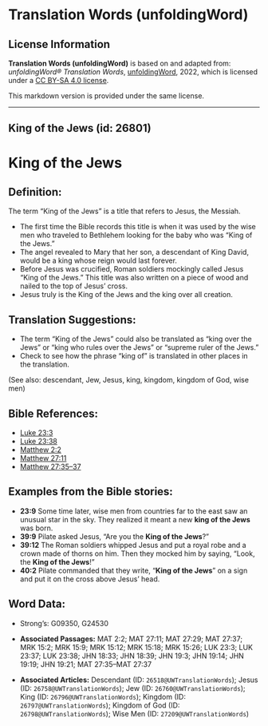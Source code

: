 # Translation Words (unfoldingWord)

## License Information

**Translation Words (unfoldingWord)** is based on and adapted from: _unfoldingWord® Translation Words_, [unfoldingWord](https://unfoldingword.org/utw), 2022, which is licensed under a [CC BY-SA 4.0 license](https://creativecommons.org/licenses/by-sa/4.0/legalcode.en).

This markdown version is provided under the same license.



--------------------------------

## King of the Jews (id: 26801)

King of the Jews
================

Definition:
-----------

The term “King of the Jews” is a title that refers to Jesus, the Messiah.

* The first time the Bible records this title is when it was used by the wise men who traveled to Bethlehem looking for the baby who was “King of the Jews.”
* The angel revealed to Mary that her son, a descendant of King David, would be a king whose reign would last forever.
* Before Jesus was crucified, Roman soldiers mockingly called Jesus “King of the Jews.” This title was also written on a piece of wood and nailed to the top of Jesus’ cross.
* Jesus truly is the King of the Jews and the king over all creation.

Translation Suggestions:
------------------------

* The term “King of the Jews” could also be translated as “king over the Jews” or “king who rules over the Jews” or “supreme ruler of the Jews.”
* Check to see how the phrase “king of” is translated in other places in the translation.

(See also: descendant, Jew, Jesus, king, kingdom, kingdom of God, wise men)

Bible References:
-----------------

* [Luke 23:3](https://ref.ly/Luke23:3)
* [Luke 23:38](https://ref.ly/Luke23:38)
* [Matthew 2:2](https://ref.ly/Matt2:2)
* [Matthew 27:11](https://ref.ly/Matt27:11)
* [Matthew 27:35–37](https://ref.ly/Matt27:35-Matt27:37)

Examples from the Bible stories:
--------------------------------

* **23:9** Some time later, wise men from countries far to the east saw an unusual star in the sky. They realized it meant a new **king of the Jews** was born.
* **39:9** Pilate asked Jesus, “Are you the **King of the Jews**?”
* **39:12** The Roman soldiers whipped Jesus and put a royal robe and a crown made of thorns on him. Then they mocked him by saying, “Look, the **King of the Jews**!”
* **40:2** Pilate commanded that they write, “**King of the Jews**” on a sign and put it on the cross above Jesus’ head.

Word Data:
----------

* Strong’s: G09350, G24530

* **Associated Passages:** MAT 2:2; MAT 27:11; MAT 27:29; MAT 27:37; MRK 15:2; MRK 15:9; MRK 15:12; MRK 15:18; MRK 15:26; LUK 23:3; LUK 23:37; LUK 23:38; JHN 18:33; JHN 18:39; JHN 19:3; JHN 19:14; JHN 19:19; JHN 19:21; MAT 27:35–MAT 27:37
* **Associated Articles:** Descendant (ID: `26518@UWTranslationWords`); Jesus (ID: `26758@UWTranslationWords`); Jew (ID: `26760@UWTranslationWords`); King (ID: `26796@UWTranslationWords`); Kingdom (ID: `26797@UWTranslationWords`); Kingdom of God (ID: `26798@UWTranslationWords`); Wise Men (ID: `27209@UWTranslationWords`)

